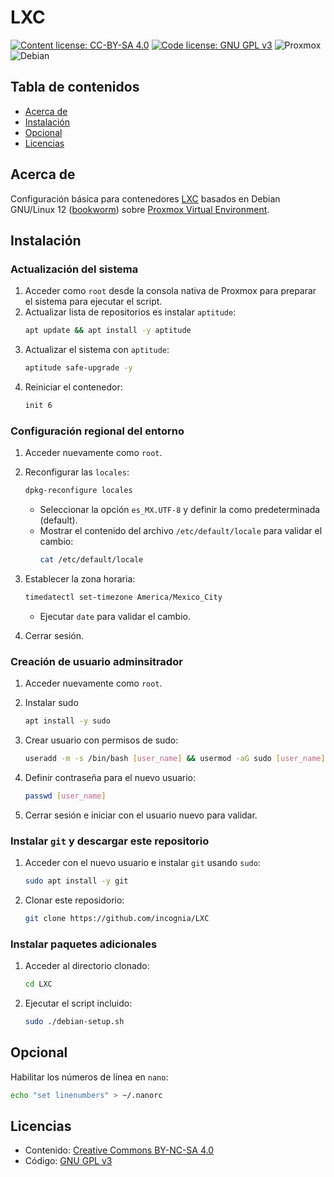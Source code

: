 # LXC
[![Content license: CC-BY-SA 4.0](https://img.shields.io/badge/Content-CC_BY--NC--SA_4.0-05b5da.svg)](https://creativecommons.org/licenses/by-nc-sa/4.0/) [![Code license: GNU GPL v3](https://img.shields.io/badge/Code-GNU_GPL_v3-bd0000.svg)](https://www.gnu.org/licenses/gpl-3.0.en.html) ![Proxmox](https://img.shields.io/badge/Proxmox-v8.0.3-e57000.svg) ![Debian](https://img.shields.io/badge/Debian-v12.4-d80150.svg)

## Tabla de contenidos

- [Acerca de](#acerca-de)
- [Instalación](#instalación)
- [Opcional](#opcional)
- [Licencias](#licencias)

## Acerca de

Configuración básica para contenedores [LXC](https://linuxcontainers.org/lxc/introduction/) basados en Debian GNU/Linux 12 ([bookworm](https://www.debian.org/releases/bookworm/)) sobre [Proxmox Virtual Environment](https://www.proxmox.com/en/proxmox-virtual-environment/overview).

## Instalación

### Actualización del sistema

1. Acceder como `root` desde la consola nativa de Proxmox para preparar el sistema para ejecutar el script.
2. Actualizar lista de repositorios es instalar `aptitude`:
    ```bash
    apt update && apt install -y aptitude
    ```
3. Actualizar el sistema con `aptitude`:
    ```bash
    aptitude safe-upgrade -y
    ```
4. Reiniciar el contenedor:
    ```bash
    init 6
    ```

### Configuración regional del entorno

1. Acceder nuevamente como `root`.

2. Reconfigurar las `locales`:
    ```bash
    dpkg-reconfigure locales
    ```
   - Seleccionar la opción `es_MX.UTF-8` y definir la como predeterminada (default).
   - Mostrar el contenido del archivo `/etc/default/locale` para validar el cambio:
      ```bash
      cat /etc/default/locale
      ```

3. Establecer la zona horaria:
    ```bash
    timedatectl set-timezone America/Mexico_City
    ```
   - Ejecutar `date` para validar el cambio.

4. Cerrar sesión.

### Creación de usuario adminsitrador

1. Acceder nuevamente como `root`.

2. Instalar sudo
    ```bash
    apt install -y sudo
    ```

3. Crear usuario con permisos de sudo:
    ```bash
    useradd -m -s /bin/bash [user_name] && usermod -aG sudo [user_name]
    ```

4. Definir contraseña para el nuevo usuario:
    ```bash
    passwd [user_name]
    ```

5. Cerrar sesión e iniciar con el usuario nuevo para validar.

### Instalar `git` y descargar este repositorio

1. Acceder con el nuevo usuario e instalar `git` usando `sudo`:
    ```bash
    sudo apt install -y git
    ```
2. Clonar este reposidorio:
    ```bash
    git clone https://github.com/incognia/LXC
    ```
### Instalar paquetes adicionales

1. Acceder al directorio clonado:
    ```bash
    cd LXC
    ```
2. Ejecutar el script incluido:
    ```bash
    sudo ./debian-setup.sh
    ```

## Opcional

Habilitar los números de línea en `nano`:
```bash
echo "set linenumbers" > ~/.nanorc
```

## Licencias

- Contenido: [Creative Commons BY-NC-SA 4.0](https://creativecommons.org/licenses/by-nc-sa/4.0/)
- Código: [GNU GPL v3](https://www.gnu.org/licenses/gpl-3.0.en.html)